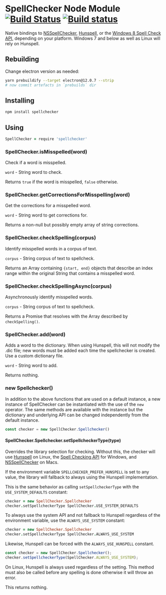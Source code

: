 # SpellChecker Node Module [![Build Status](https://travis-ci.org/atom/node-spellchecker.svg?branch=master)](https://travis-ci.org/atom/node-spellchecker) [![Build status](https://ci.appveyor.com/api/projects/status/up294b734wagwlaw/branch/master?svg=true)](https://ci.appveyor.com/project/kevinsawicki/node-spellchecker/branch/master)

Native bindings to [NSSpellChecker](https://developer.apple.com/library/mac/#documentation/cocoa/reference/ApplicationKit/Classes/NSSpellChecker_Class/Reference/Reference.html), [Hunspell](http://hunspell.sourceforge.net/), or the [Windows 8 Spell Check API](https://msdn.microsoft.com/en-us/library/windows/desktop/hh869853(v=vs.85).aspx), depending on your platform. Windows 7 and below as well as Linux will rely on Hunspell.

## Rebuilding

Change electron version as needed:

```bash
yarn prebuildify --target electron@12.0.7 --strip
# now commit artefacts in `prebuilds` dir
```

## Installing

```bash
npm install spellchecker
```

## Using

```coffeescript
SpellChecker = require 'spellchecker'
```

### SpellChecker.isMisspelled(word)

Check if a word is misspelled.

`word` - String word to check.

Returns `true` if the word is misspelled, `false` otherwise.

### SpellChecker.getCorrectionsForMisspelling(word)

Get the corrections for a misspelled word.

`word` - String word to get corrections for.

Returns a non-null but possibly empty array of string corrections.

### SpellChecker.checkSpelling(corpus)

Identify misspelled words in a corpus of text.

`corpus` - String corpus of text to spellcheck.

Returns an Array containing `{start, end}` objects that describe an index range within the original String that contains a misspelled word.

### SpellChecker.checkSpellingAsync(corpus)

Asynchronously identify misspelled words.

`corpus` - String corpus of text to spellcheck.

Returns a Promise that resolves with the Array described by `checkSpelling()`.

### SpellChecker.add(word)

Adds a word to the dictionary.
When using Hunspell, this will not modify the .dic file; new words must be added each time the spellchecker is created. Use a custom dictionary file.

`word` - String word to add.

Returns nothing.

### new Spellchecker()

In addition to the above functions that are used on a default instance, a new instance of SpellChecker can be instantiated with the use of the `new` operator. The same methods are available with the instance but the dictionary and underlying API can be changed independently from the default instance.

```javascript
const checker = new SpellChecker.Spellchecker()
```

#### SpellChecker.Spellchecker.setSpellcheckerType(type)

Overrides the library selection for checking. Without this, the checker will use [Hunspell](http://hunspell.github.io/) on Linux, the [Spell Checking API](https://docs.microsoft.com/en-us/windows/desktop/intl/spell-checker-api) for Windows, and [NSSpellChecker](https://developer.apple.com/documentation/appkit/nsspellchecker) on Macs.

If the environment variable `SPELLCHECKER_PREFER_HUNSPELL` is set to any value, the library will fallback to always using the Hunspell implementation.

This is the same behavior as calling `setSpellcheckerType` with the `USE_SYSTEM_DEFAULTS` constant:

```coffeescript
checker = new SpellChecker.Spellchecker
checker.setSpellcheckerType SpellChecker.USE_SYSTEM_DEFAULTS
```

To always use the system API and not fallback to Hunspell regardless of the environment variable, use the `ALWAYS_USE_SYSTEM` constant:

```coffeescript
checker = new SpellChecker.Spellchecker
checker.setSpellcheckerType SpellChecker.ALWAYS_USE_SYSTEM
```

Likewise, Hunspell can be forced with the `ALWAYS_USE_HUNSPELL` constant.

```javascript
const checker = new SpellChecker.Spellchecker();
checker.setSpellcheckerType(SpellChecker.ALWAYS_USE_SYSTEM);
```

On Linux, Hunspell is always used regardless of the setting. This method must also be called before any spelling is done otherwise it will throw an error.

This returns nothing.
